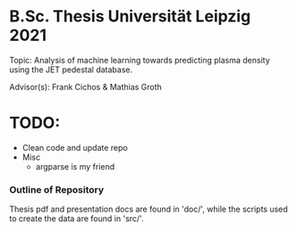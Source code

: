 # B.Sc. Thesis Universität Leipzig 2021

Topic: Analysis of machine learning towards predicting plasma density using the JET pedestal database. 

Advisor(s): Frank Cichos & Mathias Groth


# TODO:
- Clean code and update repo
- Misc
    - argparse is my friend
    
### Outline of Repository 
Thesis pdf and presentation docs are found in 'doc/', while the scripts used to create the data are found in 'src/'. 
